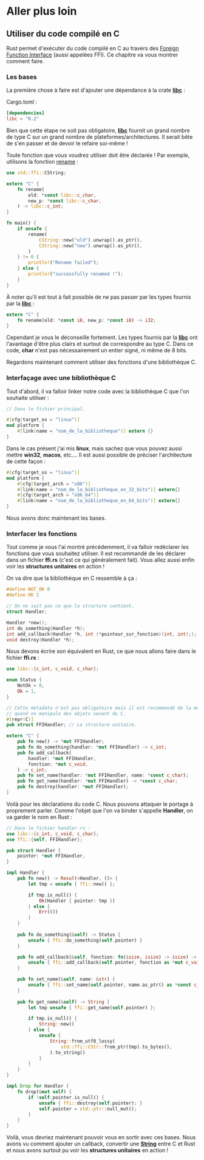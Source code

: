 # Aller plus loin

## Utiliser du code compilé en C

Rust permet d'exécuter du code compilé en C au travers des [Foreign Function Interface](https://en.wikipedia.org/wiki/Foreign_function_interface) (aussi appelées FFI). Ce chapitre va vous montrer comment faire.

### Les bases

La première chose à faire est d'ajouter une dépendance à la crate [__libc__] :

Cargo.toml :

```Toml
[dependencies]
libc = "0.2"
```

Bien que cette étape ne soit pas obligatoire, [__libc__] fournit un grand nombre de type C sur un grand nombre de plateformes/architectures. Il serait bête de s'en passer et de devoir le refaire soi-même !

Toute fonction que vous voudrez utiliser doit être déclarée ! Par exemple, utilisons la fonction [rename](http://linux.die.net/man/2/rename) :

```Rust
use std::ffi::CString;

extern "C" {
    fn rename(
        old: *const libc::c_char,
        new_p: *const libc::c_char,
    ) -> libc::c_int;
}

fn main() {
    if unsafe {
        rename(
            CString::new("old").unwrap().as_ptr(),
            CString::new("new").unwrap().as_ptr(),
        )
    } != 0 {
        println!("Rename failed");
    } else {
        println!("successfully renamed !");
    }
}
```

À noter qu'il est tout à fait possible de ne pas passer par les types fournis par la [__libc__] :

```Rust
extern "C" {
    fn rename(old: *const i8, new_p: *const i8) -> i32;
}
```

Cependant je vous le déconseille fortement. Les types fournis par la [__libc__] ont l'avantage d'être plus clairs et surtout de correspondre au type C. Dans ce code, __char__ n'est pas nécessairement un entier signé, ni même de 8 bits.

Regardons maintenant comment utiliser des fonctions d'une bibliothèque C.

### Interfaçage avec une bibliothèque C

Tout d'abord, il va falloir linker notre code avec la bibliothèque C que l'on souhaite utiliser :

```Rust
// Dans le fichier principal.

#[cfg(target_os = "linux")]
mod platform {
    #[link(name = "nom_de_la_bibliotheque")] extern {}
}
```

Dans le cas présent j'ai mis __linux__, mais sachez que vous pouvez aussi mettre __win32__, __macos__, etc.... Il est aussi possible de préciser l'architecture de cette façon :

```Rust
#[cfg(target_os = "linux")]
mod platform {
    #[cfg(target_arch = "x86")]
    #[link(name = "nom_de_la_bibliotheque_en_32_bits")] extern{}
    #[cfg(target_arch = "x86_64")]
    #[link(name = "nom_de_la_bibliotheque_en_64_bits")] extern{}
}
```

Nous avons donc maintenant les bases.

### Interfacer les fonctions

Tout comme je vous l'ai montré précédemment, il va falloir redéclarer les fonctions que vous souhaitez utiliser. Il est recommandé de les déclarer dans un fichier __ffi.rs__ (c'est ce qui généralement fait). Vous allez aussi enfin voir les __structures unitaires__ en action !

On va dire que la bibliothèque en C ressemble à ça :

```C
#define NOT_OK 0
#define OK 1

// On ne sait pas ce que la structure contient.
struct Handler;

Handler *new();
int do_something(Handler *h);
int add_callback(Handler *h, int (*pointeur_sur_fonction)(int, int););
void destroy(Handler *h);
```

Nous devons écrire son équivalent en Rust, ce que nous allons faire dans le fichier __ffi.rs__ :

```Rust
use libc::{c_int, c_void, c_char};

enum Status {
    NotOk = 0,
    Ok = 1,
}

// Cette metadata n'est pas obligatoire mais il est recommandé de la mettre
// quand on manipule des objets venant du C.
#[repr(C)]
pub struct FFIHandler; // La structure unitaire.

extern "C" {
    pub fn new() -> *mut FFIHandler;
    pub fn do_something(handler: *mut FFIHandler) -> c_int;
    pub fn add_callback(
        handler: *mut FFIHandler,
        fonction: *mut c_void,
    ) -> c_int;
    pub fn set_name(handler: *mut FFIHandler, name: *const c_char);
    pub fn get_name(handler: *mut FFIHandler) -> *const c_char;
    pub fn destroy(handler: *mut FFIHandler);
}
```

Voilà pour les déclarations du code C. Nous pouvons attaquer le portage à proprement parler. Comme l'objet que l'on va binder s'appelle __Handler__, on va garder le nom en Rust :

```Rust
// Dans le fichier handler.rs :
use libc::{c_int, c_void, c_char};
use ffi::{self, FFIHandler};

pub struct Handler {
    pointer: *mut FFIHandler,
}

impl Handler {
    pub fn new() -> Result<Handler, ()> {
        let tmp = unsafe { ffi::new() };

        if tmp.is_null() {
            Ok(Handler { pointer: tmp })
        } else {
            Err(())
        }
    }
    
    pub fn do_something(&self) -> Status {
        unsafe { ffi::do_something(self.pointer) }
    }

    pub fn add_callback(&self, fonction: fn(isize, isize) -> isize) -> Status {
        unsafe { ffi::add_callback(self.pointer, fonction as *mut c_void) }
    }

    pub fn set_name(&self, name: &str) {
        unsafe { ffi::set_name(self.pointer, name.as_ptr() as *const c_char) }
    }
    
    pub fn get_name(&self) -> String {
        let tmp unsafe { ffi::get_name(self.pointer) };

        if tmp.is_null() {
            String::new()
        } else {
            unsafe {
                String::from_utf8_lossy(
                    std::ffi::CStr::from_ptr(tmp).to_bytes(),
                ).to_string()
            }
        }
    }
}

impl Drop for Handler {
    fn drop(&mut self) {
        if !self.pointer.is_null() {
            unsafe { ffi::destroy(self.pointer); }
            self.pointer = std::ptr::null_mut();
        }
    }
}
```

Voilà, vous devriez maintenant pouvoir vous en sortir avec ces bases. Nous avons vu comment ajouter un callback, convertir une [__String__] entre C et Rust et nous avons surtout pu voir les __structures unitaires__ en action !

[__libc__]: https://crates.io/crates/libc
[__String__]: https://doc.rust-lang.org/stable/std/string/struct.String.html
